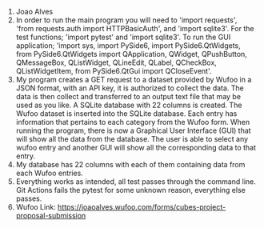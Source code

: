 1. Joao Alves
2. In order to run the main program you will need to 'import requests',
'from requests.auth import HTTPBasicAuth', and 'import sqlite3'.
For the test functions; 'import pytest' and 'import sqlite3'. 
To run the GUI application; 'import sys, import PySide6, import PySide6.QtWidgets,
from PySide6.QtWidgets import QApplication, QWidget, QPushButton, QMessageBox, 
QListWidget, QLineEdit, QLabel, QCheckBox, QListWidgetItem, from PySide6.QtGui import QCloseEvent'.
3. My program creates a GET request to a dataset provided by Wufoo in a JSON format, with an API key, it is 
authorized to collect the data. The data is then collect and transferred to an output text file that may be 
used as you like. A SQLite database with 22 columns is created. The Wufoo dataset is inserted into the SQLite
database. Each entry has information that pertains to each category from the Wufoo form. When running the
program, there is now a Graphical User Interface (GUI) that will show all the data from the database. The user
is able to select any wufoo entry and another GUI will show all the corresponding data to that entry.
4. My database has 22 columns with each of them containing data from each Wufoo entries.
5. Everything works as intended, all test passes through the command line. 
Git Actions fails the pytest for some unknown reason, everything else passes.
6. Wufoo Link: https://joaoalves.wufoo.com/forms/cubes-project-proposal-submission


